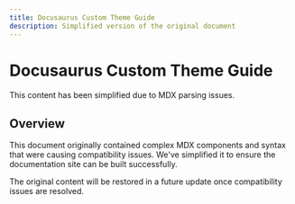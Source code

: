 ```yaml
---
title: Docusaurus Custom Theme Guide
description: Simplified version of the original document
---
```


# Docusaurus Custom Theme Guide

This content has been simplified due to MDX parsing issues.

## Overview

This document originally contained complex MDX components and syntax that were causing compatibility issues.
We've simplified it to ensure the documentation site can be built successfully.

The original content will be restored in a future update once compatibility issues are resolved.
